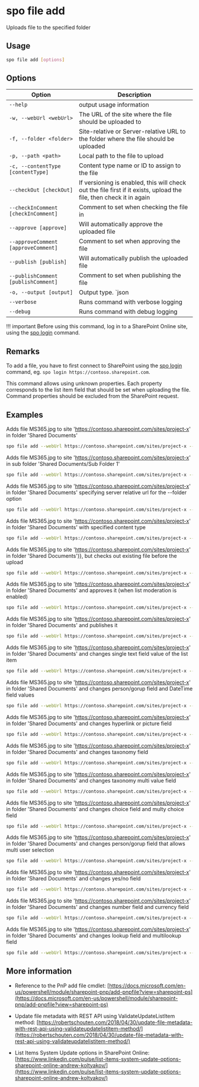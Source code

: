 # spo file add

Uploads file to the specified folder

## Usage

```sh
spo file add [options]
```

## Options

Option|Description
------|-----------
`--help`|output usage information
`-w, --webUrl <webUrl>`|The URL of the site where the file should be uploaded to
`-f, --folder <folder>`|Site-relative or Server-relative URL to the folder where the file should be uploaded
`-p, --path <path>`|Local path to the file to upload
`-c, --contentType [contentType]`|Content type name or ID to assign to the file
`--checkOut [checkOut]`|If versioning is enabled, this will check out the file first if it exists, upload the file, then check it in again
`--checkInComment [checkInComment]`|Comment to set when checking the file in
`--approve [approve]`|Will automatically approve the uploaded file
`--approveComment [approveComment]`|Comment to set when approving the file
`--publish [publish]`|Will automatically publish the uploaded file
`--publishComment [publishComment]`|Comment to set when publishing the file
`-o, --output [output]`|Output type. `json|text`. Default `text`
`--verbose`|Runs command with verbose logging
`--debug`|Runs command with debug logging

!!! important
    Before using this command, log in to a SharePoint Online site, using the [spo login](../login.md) command.

## Remarks

To add a file, you have to first connect to SharePoint using the [spo login](../login.md) command, eg. `spo login https://contoso.sharepoint.com`.

This command allows using unknown properties. Each property corresponds to the list item field that should be set when uploading the file. Command properties should be excluded from the SharePoint request.

## Examples

Adds file MS365.jpg to site 'https://contoso.sharepoint.com/sites/project-x' in folder 'Shared Documents'

```sh
spo file add --webUrl https://contoso.sharepoint.com/sites/project-x --folder 'Shared Documents' --path 'C:\MS365.jpg'
```

Adds file MS365.jpg to site 'https://contoso.sharepoint.com/sites/project-x' in sub folder 'Shared Documents/Sub Folder 1'

```sh
spo file add --webUrl https://contoso.sharepoint.com/sites/project-x --folder 'Shared Documents/Sub Folder 1' --path 'C:\MS365.jpg'
```

Adds file MS365.jpg to site 'https://contoso.sharepoint.com/sites/project-x' in folder 'Shared Documents' specifying server relative url for the --folder option

```sh
spo file add --webUrl https://contoso.sharepoint.com/sites/project-x --folder '/sites/project-x/Shared Documents' --path 'C:\MS365.jpg'
```

Adds file MS365.jpg to site 'https://contoso.sharepoint.com/sites/project-x' in folder 'Shared Documents' with specified content type

```sh
spo file add --webUrl https://contoso.sharepoint.com/sites/project-x --folder 'Shared Documents' --path 'C:\MS365.jpg' --contentType 'Picture'
```

Adds file MS365.jpg to site 'https://contoso.sharepoint.com/sites/project-x' in folder 'Shared Documents')}, but checks out existing file before the upload

```sh
spo file add --webUrl https://contoso.sharepoint.com/sites/project-x --folder 'Shared Documents' --path 'C:\MS365.jpg' --checkOut --checkInComment 'check in comment x'
```

Adds file MS365.jpg to site 'https://contoso.sharepoint.com/sites/project-x' in folder 'Shared Documents' and approves it (when list moderation is enabled)

```sh
spo file add --webUrl https://contoso.sharepoint.com/sites/project-x --folder 'Shared Documents' --path 'C:\MS365.jpg' --approve --approveComment 'approve comment x'
```

Adds file MS365.jpg to site 'https://contoso.sharepoint.com/sites/project-x' in folder 'Shared Documents' and publishes it

```sh
spo file add --webUrl https://contoso.sharepoint.com/sites/project-x --folder 'Shared Documents' --path 'C:\MS365.jpg' --publish --publishComment 'publish comment x'
```

Adds file MS365.jpg to site 'https://contoso.sharepoint.com/sites/project-x' in folder 'Shared Documents' and changes single text field value of the list item

```sh
spo file add --webUrl https://contoso.sharepoint.com/sites/project-x --folder 'Shared Documents' --path 'C:\MS365.jpg' --Title "New Title"
```

Adds file MS365.jpg to site 'https://contoso.sharepoint.com/sites/project-x' in folder 'Shared Documents' and changes person/gorup field and DateTime field values

```sh
spo file add --webUrl https://contoso.sharepoint.com/sites/project-x --folder 'Shared Documents' --path 'C:\MS365.jpg' --Editor "[{'Key':'i:0#.f|membership|john.smith@contoso.com'}]" --Modified '6/23/2018 10:15 PM'
```

Adds file MS365.jpg to site 'https://contoso.sharepoint.com/sites/project-x' in folder 'Shared Documents' and changes hyperlink or picture field

```sh
spo file add --webUrl https://contoso.sharepoint.com/sites/project-x --folder 'Shared Documents' --path 'C:\MS365.jpg' --URL 'https://contoso.com, Contoso'
```

Adds file MS365.jpg to site 'https://contoso.sharepoint.com/sites/project-x' in folder 'Shared Documents' and changes taxonomy field

```sh
spo file add --webUrl https://contoso.sharepoint.com/sites/project-x --folder 'Shared Documents' --path 'C:\MS365.jpg' --Topic "HR services|c17baaeb-67cd-4378-9389-9d97a945c701"
```

Adds file MS365.jpg to site 'https://contoso.sharepoint.com/sites/project-x' in folder 'Shared Documents' and changes taxonomy multi value field

```sh
spo file add --webUrl https://contoso.sharepoint.com/sites/project-x --folder 'Shared Documents' --path 'C:\MS365.jpg' --Topic "HR services|c17baaeb-67cd-4378-9389-9d97a945c701;Inclusion ＆ Diversity|66a67671-ed89-44a7-9be4-e80c06b41f35"
```

Adds file MS365.jpg to site 'https://contoso.sharepoint.com/sites/project-x' in folder 'Shared Documents' and changes choice field and multy choice field

```sh
spo file add --webUrl https://contoso.sharepoint.com/sites/project-x --folder 'Shared Documents' --path 'C:\MS365.jpg' --ChoiceField1 'Option3' --MultyChoiceField1 'Option2;#Option3'
```

Adds file MS365.jpg to site 'https://contoso.sharepoint.com/sites/project-x' in folder 'Shared Documents' and changes person/gorup field that allows multi user selection

```sh
spo file add --webUrl https://contoso.sharepoint.com/sites/project-x --folder 'Shared Documents' --path 'C:\MS365.jpg' --AllowedUsers "[{'Key':'i:0#.f|membership|john.smith@contoso.com'},{'Key':'i:0#.f|membership|velin.georgiev@contoso.com'}]"
```

Adds file MS365.jpg to site 'https://contoso.sharepoint.com/sites/project-x' in folder 'Shared Documents' and changes yes/no field

```sh
spo file add --webUrl https://contoso.sharepoint.com/sites/project-x --folder 'Shared Documents' --path 'C:\MS365.jpg' --HasCar true
```

Adds file MS365.jpg to site 'https://contoso.sharepoint.com/sites/project-x' in folder 'Shared Documents' and changes number field and currency field

```sh
spo file add --webUrl https://contoso.sharepoint.com/sites/project-x --folder 'Shared Documents' --path 'C:\MS365.jpg' --NumberField 100 --CurrencyField 20
```

Adds file MS365.jpg to site 'https://contoso.sharepoint.com/sites/project-x' in folder 'Shared Documents' and changes lookup field and multilookup field

```sh
spo file add --webUrl https://contoso.sharepoint.com/sites/project-x --folder 'Shared Documents' --path 'C:\MS365.jpg' --LookupField 1 --MultiLookupField "2;#;#3;#;#4;#"
```
      
## More information

- Reference to the PnP add file cmdlet:
[https://docs.microsoft.com/en-us/powershell/module/sharepoint-pnp/add-pnpfile?view=sharepoint-ps](https://docs.microsoft.com/en-us/powershell/module/sharepoint-pnp/add-pnpfile?view=sharepoint-ps)
        
- Update file metadata with REST API using ValidateUpdateListItem method:
[https://robertschouten.com/2018/04/30/update-file-metadata-with-rest-api-using-validateupdatelistitem-method/](https://robertschouten.com/2018/04/30/update-file-metadata-with-rest-api-using-validateupdatelistitem-method/)        

- List Items System Update options in SharePoint Online:
[https://www.linkedin.com/pulse/list-items-system-update-options-sharepoint-online-andrew-koltyakov/](https://www.linkedin.com/pulse/list-items-system-update-options-sharepoint-online-andrew-koltyakov/)
        